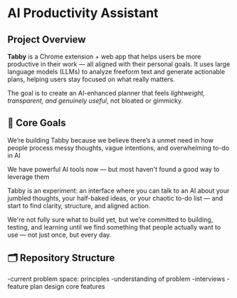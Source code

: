 # AI Productivity Assistant

## Project Overview

**Tabby** is a Chrome extension + web app that helps users be more productive in their work — all aligned with their personal goals. It uses large language models (LLMs) to analyze freeform text and generate actionable plans, helping users stay focused on what really matters.

The goal is to create an AI-enhanced planner that feels *lightweight, transparent, and genuinely useful*, not bloated or gimmicky.

## 🎯 Core Goals


We’re building Tabby because we believe there’s a unmet need in how people process messy thoughts, vague intentions, and overwhelming to-do in AI

We have powerful AI tools now — but most haven't found a good way to leverage them

Tabby is an experiment: an interface where you can talk to an AI about your jumbled thoughts, your half-baked ideas, or your chaotic to-do list — and start to find clarity, structure, and aligned action.

We're not fully sure what to build yet, but we’re committed to building, testing, and learning until we find something that people actually want to use — not just once, but every day.

## 🗂️ Repository Structure
-current problem space: principles
-understanding of problem
  -interviews
-feature plan design
core features
  
  
